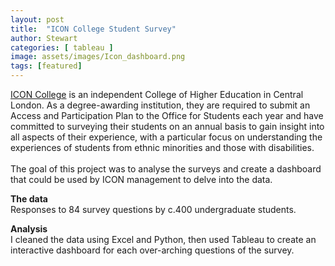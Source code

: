 ```yaml
---
layout: post
title:  "ICON College Student Survey"
author: Stewart
categories: [ tableau ]
image: assets/images/Icon_dashboard.png
tags: [featured]
---
```




<a href="https://www.iconcollege.ac.uk">ICON College</a> is an independent College of Higher Education in Central London. As a degree-awarding institution, they are required to submit an Access and Participation Plan to the Office for Students each year and have committed to surveying their students on an annual basis to gain insight into all aspects of their experience, with a particular focus on understanding the experiences of students from ethnic minorities and those with disabilities. 
<br><br>
The goal of this project was to analyse the surveys and create a dashboard that could be used by ICON management to delve into the data.

**The data** <br>
Responses to 84 survey questions by c.400 undergraduate students.

**Analysis** <br>
I cleaned the data using Excel and Python, then used Tableau to create an interactive dashboard for each over-arching questions of the survey. 




